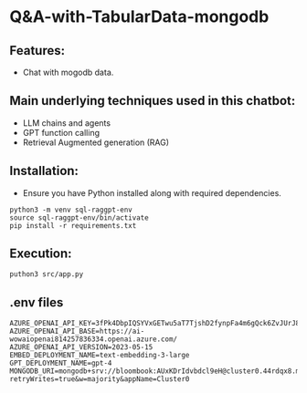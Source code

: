 # Q&A-with-TabularData-mongodb

## Features:

- Chat with mogodb data.

## Main underlying techniques used in this chatbot:

- LLM chains and agents
- GPT function calling
- Retrieval Augmented generation (RAG)

## Installation:

- Ensure you have Python installed along with required dependencies.

```
python3 -m venv sql-raggpt-env
source sql-raggpt-env/bin/activate
pip install -r requirements.txt
```

## Execution:
```
puthon3 src/app.py
```

## .env files

```
AZURE_OPENAI_API_KEY=3fPk4DbpIQSYVxGETwu5aT7TjshD2fynpFa4m6gQck6ZvJUrJ8W0JQQJ99BBACHYHv6XJ3w3AAAAACOGC2pJ
AZURE_OPENAI_API_BASE=https://ai-wowaiopenai814257836334.openai.azure.com/
AZURE_OPENAI_API_VERSION=2023-05-15
EMBED_DEPLOYMENT_NAME=text-embedding-3-large
GPT_DEPLOYMENT_NAME=gpt-4
MONGODB_URI=mongodb+srv://bloombook:AUxKDrIdvbdcl9eH@cluster0.44rdqx8.mongodb.net/?retryWrites=true&w=majority&appName=Cluster0
```

